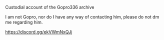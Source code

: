Custodial account of the Gopro336 archive

I am not Gopro, nor do I have any way of contacting him, please do not dm me regarding him.

https://discord.gg/ekVWmNxQJj
